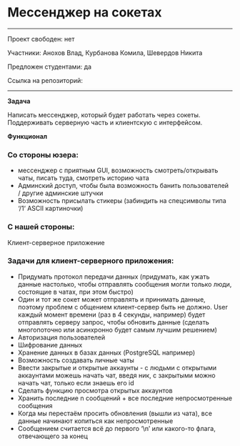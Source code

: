 # Мессенджер на сокетах

---

Проект свободен: нет

Участники: Анохов Влад, Курбанова Комила, Шевердов Никита

Предложен студентами: да

Ссылка на репозиторий:

---

**Задача**

Написать мессенджер, который будет работать через сокеты. Поддерживать серверную часть и клиентскую с интерфейсом.


**Функционал**

### Со стороны юзера:

- мессенджер с приятным GUI, возможность смотреть/открывать чаты, писать  туда, смотреть историю чата
- Админский доступ, чтобы была возможность банить пользователей / другие админские штучки
- Возможность присылать стикеры (забиндить на спецсимволы типа ‘/1‘ ASCII картиночки)

### С нашей стороны:

Клиент-серверное приложение

### Задачи для клиент-серверного приложения:

- Придумать протокол передачи данных (придумать, как ужать данные настолько, чтобы отправлять сообщения могли только люди, состоящие в чатах, при этом быстро)
- Один и тот же сокет может отправлять и принимать данные, поэтому проблем с общением клиент-сервер быть не должно. User каждый момент времени (раз в 4 секунды, например) будет отправлять серверу запрос, чтобы обновить данные (сделать многопоточно или асинхронно будет самым лучшим решением)
- Авторизация пользователей
- Шифрование данных
- Хранение данных в базах данных (PostgreSQL например)
- Возможность создавать личные чаты
- Ввести закрытые и открытые аккаунты - с людьми с открытыми аккаунтами можешь начать чат, введя ник, с закрытыми можно начать чат, только если знаешь его id
- Сделать функцию просмотра открытых аккаунтов
- Хранить последние n сообщений + все последние непросмотренные сообщения
- Когда мы перестаём просить обновления (вышли из чата), все данные начинают копиться как непросмотренные
- Сообщением считается всё до первого ‘\n’ или какого-то флага, отвечающего за конец

